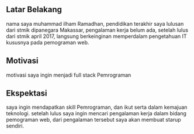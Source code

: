 [//]: # (Ceritakan sedikit tentang latar belakangmu seperti pendidikan terakhir atau pekerjaan sebelumnya)
## Latar Belakang
 nama saya muhammad ilham Ramadhan, pendidikan terakhir saya lulusan dari stmik dipanegara Makassar, pengalaman kerja belum ada, setelah lulus dari stmik april 2017, langsung berkeinginan memperdalam pengetahuan IT kususnya pada pemograman web.

[//]: # (Motivasi apa yang mendorongmu untuk ikut program coding bootcamp di Hacktiv8?)
## Motivasi
motivasi saya ingin menjadi full stack Pemrograman

[//]: # (Beri tahu kami, apa yang ingin kamu dapatkan di Hacktiv8 dan apa yang ingin kamu capai setelah lulus dari sini?)
## Ekspektasi
saya ingin mendapatkan skill Pemrograman, dan ikut serta dalam kemajuan teknologi.
setelah lulus saya ingin mencari pengalaman kerja dalam bidang pemograman web, dari pengalaman tersebut saya akan membuat starup sendiri. 

[//]: # (Apakah ada hal lain yang ingin disampaikan? Bila ada, kamu bebas untuk menuliskannya)
